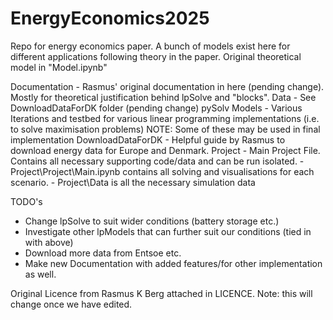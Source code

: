# EnergyEconomics2025
Repo for energy economics paper. A bunch of models exist here for different applications following theory in the paper.
Original theoretical model in "Model.ipynb"


Documentation       - Rasmus' original documentation in here (pending change). Mostly for theoretical justification behind lpSolve and "blocks". 
Data                - See DownloadDataForDK folder (pending change)
pySolv Models       - Various Iterations and testbed for various linear programming implementations (i.e. to solve maximisation problems)
                      NOTE: Some of these may be used in final implementation
DownloadDataForDK   - Helpful guide by Rasmus to download energy data for Europe and Denmark. 
Project             - Main Project File. Contains all necessary supporting code/data and can be run isolated. 
                          - Project\Project\Main.ipynb contains all solving and visualisations for each scenario. 
                          - Project\Data is all the necessary simulation data


TODO's
- Change lpSolve to suit wider conditions (battery storage etc.)
- Investigate other lpModels that can further suit our conditions (tied in with above)
- Download more data from Entsoe etc. 
- Make new Documentation with added features/for other implementation as well.

Original Licence from Rasmus K Berg attached in LICENCE. Note: this will change once we have edited. 

